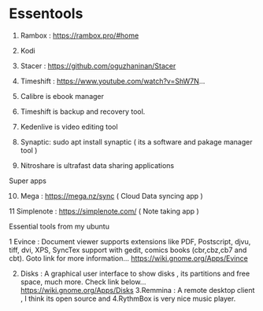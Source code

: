 # Essentools

1. Rambox : https://rambox.pro/#home
2. Kodi 
3. Stacer : https://github.com/oguzhaninan/Stacer
4. Timeshift : https://www.youtube.com/watch?v=ShW7N...

5. Calibre is ebook manager

6. Timeshift is backup and recovery tool.

7. Kedenlive is video editing tool

8. Synaptic: sudo apt install synaptic ( its a software and pakage manager tool )

9. Nitroshare is ultrafast data sharing applications


Super apps

10. Mega : https://mega.nz/sync   ( Cloud Data syncing app )

11 Simplenote : https://simplenote.com/   ( Note taking app )

Essential tools from my ubuntu 

1 Evince :  Document viewer supports extensions like PDF, Postscript, djvu, tiff, dvi, XPS, SyncTex support with gedit, comics books (cbr,cbz,cb7 and cbt). Goto link for more information...
 https://wiki.gnome.org/Apps/Evince

2. Disks : A graphical user interface to show disks , its partitions and free space, much more. Check link below... 
https://wiki.gnome.org/Apps/Disks
3.Remmina : A remote desktop client , I think its open source and 
4.RythmBox is very nice music player.
